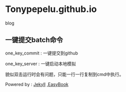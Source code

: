 # **Tonypepelu.github.io**

blog


## 一键提交batch命令

one_key_commit : 一键提交到github

one_key_server : 一键启动本地模拟

貌似双击运行时会有问题，只能一行一行复制到cmd中执行。













Powered by : [Jekyll](http://jekyllrb.com/ "Title") ,[EasyBook](https://github.com/laobubu/jekyll-theme-EasyBook "Title") 